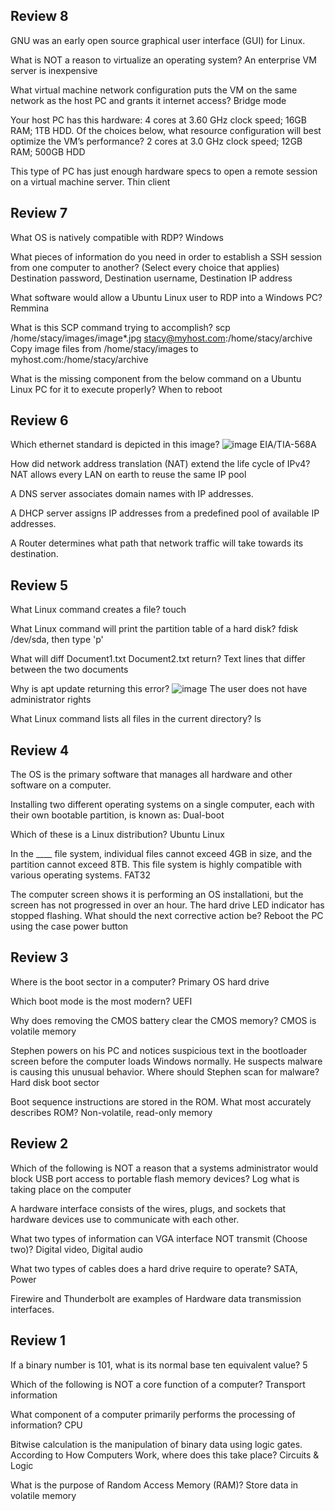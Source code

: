 Review 8
---
GNU was an early open source graphical user interface (GUI) for Linux.

What is NOT a reason to virtualize an operating system? An enterprise VM server is inexpensive 

What virtual machine network configuration puts the VM on the same network as the host PC and grants it internet access? Bridge mode 

Your host PC has this hardware: 4 cores at 3.60 GHz clock speed; 16GB RAM; 1TB HDD. Of the choices below, what resource configuration will best optimize the VM’s performance? 2 cores at 3.0 GHz clock speed; 12GB RAM; 500GB HDD

This type of PC has just enough hardware specs to open a remote session on a virtual machine server. Thin client 

Review 7
---
What OS is natively compatible with RDP? Windows 

What pieces of information do you need in order to establish a SSH session from one computer to another? (Select every choice that applies) Destination password, Destination username, Destination IP address

What software would allow a Ubuntu Linux user to RDP into a Windows PC? Remmina 

What is this SCP command trying to accomplish?
scp /home/stacy/images/image*.jpg stacy@myhost.com:/home/stacy/archive Copy image files from /home/stacy/images to myhost.com:/home/stacy/archive

What is the missing component from the below command on a Ubuntu Linux PC for it to execute properly? When to reboot

Review 6
---
Which ethernet standard is depicted in this image? ![image](https://github.com/A-hurdd/ops-reading-notes/assets/154618317/b7019e22-5e31-405f-9006-edd86af4e7c5)
EIA/TIA-568A 

How did network address translation (NAT) extend the life cycle of IPv4? NAT allows every LAN on earth to reuse the same IP pool 

A DNS server associates domain names with IP addresses.

A DHCP server assigns IP addresses from a predefined pool of available IP addresses.

A Router determines what path that network traffic will take towards its destination.

Review 5
---
What Linux command creates a file? touch

What Linux command will print the partition table of a hard disk? fdisk /dev/sda, then type 'p' 

What will diff Document1.txt Document2.txt return? Text lines that differ between the two documents 

Why is apt update returning this error? ![image](https://github.com/A-hurdd/ops-reading-notes/assets/154618317/a33fce10-c5ef-4127-a3b3-7694fd9a6a49)
The user does not have administrator rights 

What Linux command lists all files in the current directory? ls

Review 4
---
The OS is the primary software that manages all hardware and other software on a computer.

Installing two different operating systems on a single computer, each with their own bootable partition, is known as: Dual-boot 

Which of these is a Linux distribution? Ubuntu Linux 

In the ____ file system, individual files cannot exceed 4GB in size, and the partition cannot exceed 8TB. This file system is highly compatible with various operating systems. FAT32

The computer screen shows it is performing an OS installationi, but the screen has not progressed in over an hour. The hard drive LED indicator has stopped flashing. What should the next corrective action be? Reboot the PC using the case power button 

Review 3
---
Where is the boot sector in a computer? Primary OS hard drive 

Which boot mode is the most modern? UEFI 

Why does removing the CMOS battery clear the CMOS memory? CMOS is volatile memory 

Stephen powers on his PC and notices suspicious text in the bootloader screen before the computer loads Windows normally. He suspects malware is causing this unusual behavior. Where should Stephen scan for malware? Hard disk boot sector 

Boot sequence instructions are stored in the ROM. What most accurately describes ROM? Non-volatile, read-only memory 

Review 2
--- 
Which of the following is NOT a reason that a systems administrator would block USB port access to portable flash memory devices? Log what is taking place on the computer

A hardware interface consists of the wires, plugs, and sockets that hardware devices use to communicate with each other.

What two types of information can VGA interface NOT transmit (Choose two)? Digital video, Digital audio 

What two types of cables does a hard drive require to operate? SATA, Power

Firewire and Thunderbolt are examples of Hardware data transmission  interfaces. 

Review 1
---
 If a binary number is 101, what is its normal base ten equivalent value? 5

 Which of the following is NOT a core function of a computer? Transport information 

 What component of a computer primarily performs the processing of information? CPU 

 Bitwise calculation is the manipulation of binary data using logic gates. According to How Computers Work, where does this take place? Circuits & Logic

 What is the purpose of Random Access Memory (RAM)? Store data in volatile memory
 
